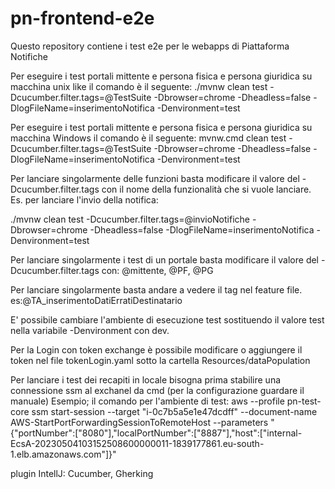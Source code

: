 # pn-frontend-e2e
Questo repository contiene i test e2e per le webapps di Piattaforma Notifiche

Per eseguire i test portali mittente e persona fisica e persona giuridica su macchina unix like il comando è il seguente:
./mvnw clean test -Dcucumber.filter.tags=@TestSuite -Dbrowser=chrome -Dheadless=false -DlogFileName=inserimentoNotifica -Denvironment=test

Per eseguire i test portali mittente e persona fisica e persona giuridica su macchina Windows il comando è il seguente:
mvnw.cmd clean test -Dcucumber.filter.tags=@TestSuite -Dbrowser=chrome -Dheadless=false -DlogFileName=inserimentoNotifica -Denvironment=test


Per lanciare singolarmente delle funzioni basta modificare il valore del -Dcucumber.filter.tags con il nome della funzionalità che si vuole lanciare.
Es. per lanciare l'invio della notifica:

./mvnw clean test -Dcucumber.filter.tags=@invioNotifiche -Dbrowser=chrome -Dheadless=false -DlogFileName=inserimentoNotifica -Denvironment=test

Per lanciare singolarmente i test di un portale basta modificare il valore del -Dcucumber.filter.tags con: @mittente, @PF, @PG

Per lanciare singolarmente basta andare a vedere il tag nel feature file. es:@TA_inserimentoDatiErratiDestinatario 

E' possibile cambiare l'ambiente di esecuzione test sostituendo il valore test nella variabile -Denvironment con dev.

Per la Login con token exchange è possibile modificare o aggiungere il token nel file tokenLogin.yaml sotto la cartella Resources/dataPopulation


Per lanciare i test dei recapiti in locale bisogna prima stabilire una connessione ssm al exchanel da cmd (per la configurazione guardare il manuale) 
Esempio; il comando per l'ambiente di test:
aws --profile pn-test-core ssm start-session --target "i-0c7b5a5e1e47dcdff" --document-name AWS-StartPortForwardingSessionToRemoteHost --parameters "{\"portNumber\":[\"8080\"],\"localPortNumber\":[\"8887\"],\"host\":[\"internal-EcsA-20230504103152508600000011-1839177861.eu-south-1.elb.amazonaws.com\"]}"


plugin IntellJ: Cucumber, Gherking